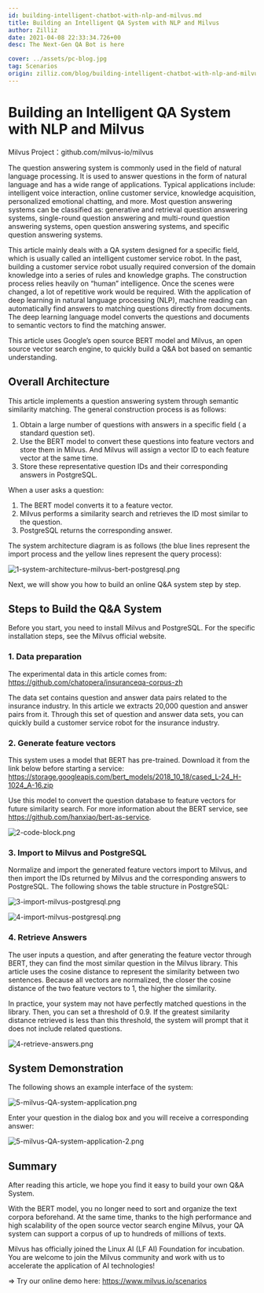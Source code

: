 ```yaml
---
id: building-intelligent-chatbot-with-nlp-and-milvus.md
title: Building an Intelligent QA System with NLP and Milvus
author: Zilliz
date: 2021-04-08 22:33:34.726+00
desc: The Next-Gen QA Bot is here

cover: ../assets/pc-blog.jpg
tag: Scenarios
origin: zilliz.com/blog/building-intelligent-chatbot-with-nlp-and-milvus
---
```


# Building an Intelligent QA System with NLP and Milvus

Milvus Project：github.com/milvus-io/milvus

The question answering system is commonly used in the field of natural language processing. It is used to answer questions in the form of natural language and has a wide range of applications. Typical applications include: intelligent voice interaction, online customer service, knowledge acquisition, personalized emotional chatting, and more. Most question answering systems can be classified as: generative and retrieval question answering systems, single-round question answering and multi-round question answering systems, open question answering systems, and specific question answering systems.

This article mainly deals with a QA system designed for a specific field, which is usually called an intelligent customer service robot. In the past, building a customer service robot usually required conversion of the domain knowledge into a series of rules and knowledge graphs. The construction process relies heavily on “human” intelligence. Once the scenes were changed, a lot of repetitive work would be required.
With the application of deep learning in natural language processing (NLP), machine reading can automatically find answers to matching questions directly from documents. The deep learning language model converts the questions and documents to semantic vectors to find the matching answer.

This article uses Google’s open source BERT model and Milvus, an open source vector search engine, to quickly build a Q&A bot based on semantic understanding.

## Overall Architecture

This article implements a question answering system through semantic similarity matching. The general construction process is as follows:

1. Obtain a large number of questions with answers in a specific field ( a standard question set).
2. Use the BERT model to convert these questions into feature vectors and store them in Milvus. And Milvus will assign a vector ID to each feature vector at the same time.
3. Store these representative question IDs and their corresponding answers in PostgreSQL.

When a user asks a question:

1. The BERT model converts it to a feature vector.
2. Milvus performs a similarity search and retrieves the ID most similar to the question.
3. PostgreSQL returns the corresponding answer.

The system architecture diagram is as follows (the blue lines represent the import process and the yellow lines represent the query process):

![1-system-architecture-milvus-bert-postgresql.png](https://zilliz-cms.s3.us-west-2.amazonaws.com/1_system_architecture_milvus_bert_postgresql_63de466754.png)

Next, we will show you how to build an online Q&A system step by step.

## Steps to Build the Q&A System

Before you start, you need to install Milvus and PostgreSQL. For the specific installation steps, see the Milvus official website.

### 1. Data preparation

The experimental data in this article comes from: https://github.com/chatopera/insuranceqa-corpus-zh

The data set contains question and answer data pairs related to the insurance industry. In this article we extracts 20,000 question and answer pairs from it. Through this set of question and answer data sets, you can quickly build a customer service robot for the insurance industry.

### 2. Generate feature vectors

This system uses a model that BERT has pre-trained. Download it from the link below before starting a service: https://storage.googleapis.com/bert_models/2018_10_18/cased_L-24_H-1024_A-16.zip

Use this model to convert the question database to feature vectors for future similarity search. For more information about the BERT service, see https://github.com/hanxiao/bert-as-service.

![2-code-block.png](https://zilliz-cms.s3.us-west-2.amazonaws.com/2_code_block_e1b2021a91.png)

### 3. Import to Milvus and PostgreSQL

Normalize and import the generated feature vectors import to Milvus, and then import the IDs returned by Milvus and the corresponding answers to PostgreSQL. The following shows the table structure in PostgreSQL:

![3-import-milvus-postgresql.png](https://zilliz-cms.s3.us-west-2.amazonaws.com/3_import_milvus_postgresql_bb2a258c61.png)

![4-import-milvus-postgresql.png](https://zilliz-cms.s3.us-west-2.amazonaws.com/4_import_milvus_postgresql_2abc29a4c4.png)

### 4. Retrieve Answers

The user inputs a question, and after generating the feature vector through BERT, they can find the most similar question in the Milvus library. This article uses the cosine distance to represent the similarity between two sentences. Because all vectors are normalized, the closer the cosine distance of the two feature vectors to 1, the higher the similarity.

In practice, your system may not have perfectly matched questions in the library. Then, you can set a threshold of 0.9. If the greatest similarity distance retrieved is less than this threshold, the system will prompt that it does not include related questions.

![4-retrieve-answers.png](https://zilliz-cms.s3.us-west-2.amazonaws.com/4_retrieve_answers_6424db1032.png)

## System Demonstration

The following shows an example interface of the system:

![5-milvus-QA-system-application.png](https://zilliz-cms.s3.us-west-2.amazonaws.com/5_milvus_QA_system_application_e5860cee42.png)

Enter your question in the dialog box and you will receive a corresponding answer:

![5-milvus-QA-system-application-2.png](https://zilliz-cms.s3.us-west-2.amazonaws.com/5_milvus_QA_system_application_2_8064237e2a.png)

## Summary

After reading this article, we hope you find it easy to build your own Q&A System.

With the BERT model, you no longer need to sort and organize the text corpora beforehand. At the same time, thanks to the high performance and high scalability of the open source vector search engine Milvus, your QA system can support a corpus of up to hundreds of millions of texts.

Milvus has officially joined the Linux AI (LF AI) Foundation for incubation. You are welcome to join the Milvus community and work with us to accelerate the application of AI technologies!

=> Try our online demo here: https://www.milvus.io/scenarios
